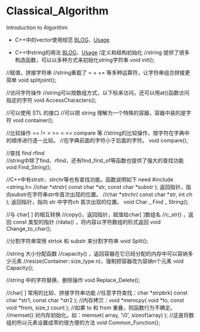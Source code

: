# Classical_Algorithm
Introduction to Algorithm

- C++中的vector使用规范 [BLOG](https://wenku.baidu.com/view/4bb4ea03a45177232e60a20f.html)、[Usage](https://github.com/xuyicpp/Classical_Algorithms/blob/master/Common_STL_Usage/Usage_String.cpp)

- C++中string的用法 [BLOG](https://jingyan.baidu.com/article/20b68a8854f919796dec6265.html)、[Usage](
https://github.com/xuyicpp/Classical_Algorithms/blob/master/Common_STL_Usage/Usage_String.cpp)
/定义和结构初始化
//string 提供了很多构造函数，可以以多种方式来初始化string字符串
void init();

//赋值，拼接字符串
//string重载了 =  +   +=  等多种运算符，让字符串组合拼接更简单
void splitjoint();

//访问字符操作
//string可以按数组方式，以下标来访问。还可以用at()函数访问指定的字符
void AccessCharacters();

//可以使用 STL 的接口
//可以把 string 理解为一个特殊的容器，容器中装的是字符
void container();

//比较操作 ==  !=  >  >=  <  <=  compare 等
//string的比较操作，按字符在字典中的顺序进行逐一比较。
//在字典前面的字符小于后面的字符。
void compare();

//查找 find  rfind   
//string中除了find、rfind，还有find_first_of等函数也提供了强大的查找功能
void Find_String();

//C++中有strstr、strchr等也有查找功能。函数说明如下 need #include <string.h>
//char *strstr( const char *str, const char *substr );  返回指针，指向substr在字符串str中首次出现的位置。 
//char *strchr( const char *str, int ch );  返回指针，指向 str 中字符ch 首次出现的位置。 
void Char _ Find _ String();

//与 char[ ] 的相互转换
//copy()，返回指针，赋值给char[ ]数组名
//c_str() ，返回 const 类型的指针
//data() ，将内容以字符数组的形式返回
void Change_to_char();

//分割字符串常用 strtok 和 substr 来分割字符串
void Split();

//string 大小分配函数
//capacity() ，返回容器在它已经分配的内存中可以容纳多少元素
//resize(Container::size_type n)，强制把容器改为容纳n个元素
void Capacity();

//string 中的字符替换、删除操作
void Replace_Delete();

//char[ ] 常用的比较、拼接字符串功能
//任意字符查找：char *strpbrk( const char *str1, const char *str2 );
//内存拷贝：void *memcpy( void *to, const void *from, size_t count );
//如果 to 和 from 重叠，则函数行为不确定。
//memset() 对内存初始化。如：memset( array, '\0', sizeof(array) );
//这是将数组的所以元素设置成零的很方便的方法 
void Common_Function();

